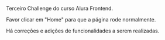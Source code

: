 Terceiro Challenge do curso Alura Frontend.

Favor clicar em "Home" para que a página rode normalmente.

Há correções e adições de funcionalidades a serem realizadas.
